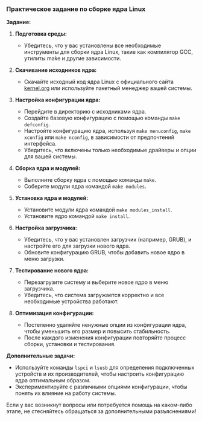 ### Практическое задание по сборке ядра Linux

**Задание:**

1. **Подготовка среды:**
   - Убедитесь, что у вас установлены все необходимые инструменты для сборки ядра Linux, такие как компилятор GCC, утилиты make и другие зависимости.

2. **Скачивание исходников ядра:**
   - Скачайте исходный код ядра Linux с официального сайта [kernel.org](https://www.kernel.org) или используйте пакетный менеджер вашей системы.

3. **Настройка конфигурации ядра:**
   - Перейдите в директорию с исходниками ядра.
   - Создайте базовую конфигурацию с помощью команды `make defconfig`.
   - Настройте конфигурацию ядра, используя `make menuconfig`, `make xconfig` или `make nconfig`, в зависимости от предпочтений интерфейса.
   - Убедитесь, что включены только необходимые драйверы и опции для вашей системы.

4. **Сборка ядра и модулей:**
   - Выполните сборку ядра с помощью команды `make`.
   - Соберите модули ядра командой `make modules`.

5. **Установка ядра и модулей:**
   - Установите модули ядра командой `make modules_install`.
   - Установите ядро командой `make install`.

6. **Настройка загрузчика:**
   - Убедитесь, что у вас установлен загрузчик (например, GRUB), и настройте его для загрузки нового ядра.
   - Обновите конфигурацию GRUB, чтобы добавить новое ядро в меню загрузки.

7. **Тестирование нового ядра:**
   - Перезагрузите систему и выберите новое ядро в меню загрузчика.
   - Убедитесь, что система загружается корректно и все необходимые устройства работают.

8. **Оптимизация конфигурации:**
   - Постепенно удаляйте ненужные опции из конфигурации ядра, чтобы уменьшить его размер и повысить стабильность.
   - После каждого изменения конфигурации повторяйте процесс сборки, установки и тестирования.

**Дополнительные задачи:**

- Используйте команды `lspci` и `lsusb` для определения подключенных устройств и их производителей, чтобы настроить конфигурацию ядра оптимальным образом.
- Экспериментируйте с различными опциями конфигурации, чтобы понять их влияние на работу системы.

Если у вас возникнут вопросы или потребуется помощь на каком-либо этапе, не стесняйтесь обращаться за дополнительными разъяснениями!